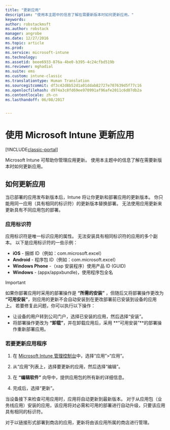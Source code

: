 ```yaml
---
title: "更新应用"
description: "使用本主题中的信息了解在需要新版本时如何更新应用。"
keywords: 
author: robstackmsft
ms.author: robstack
manager: angrobe
ms.date: 12/27/2016
ms.topic: article
ms.prod: 
ms.service: microsoft-intune
ms.technology: 
ms.assetid: beee6933-876a-4be0-b395-4c24cfbd519b
ms.reviewer: mghadial
ms.suite: ems
ms.custom: intune-classic
ms.translationtype: Human Translation
ms.sourcegitcommit: df3c42d8b52d1a01ddab82727e707639d5f77c16
ms.openlocfilehash: d974a3c8fd69ee970991af96afe2011c6d07db2a
ms.contentlocale: zh-cn
ms.lasthandoff: 06/08/2017


---
```


# <a name="update-apps-using-microsoft-intune"></a>使用 Microsoft Intune 更新应用

[!INCLUDE[classic-portal](../includes/classic-portal.md)]

Microsoft Intune 可帮助你管理应用更新。 使用本主题中的信息了解在需要新版本时如何更新应用。

## <a name="how-to-update-apps"></a>如何更新应用
当已部署的应用发布新版本后，Intune 将让你更新和部署应用的更新版本。 你只能用同一应用（具有相同的标识符）的更新版本替换部署。 无法使用应用更新来更新具有不同应用包的部署。

### <a name="app-identifiers"></a>应用标识符
应用标识符是唯一标识应用的属性。 无法安装具有相同标识符的应用的多个副本。 以下是应用标识符的一些示例：

- **iOS** - 捆绑 ID（例如：com.microsoft.excel）
- **Android** - 程序包 ID（例如：com.microsoft.excel）
- **Windows Phone** -（xap 安装程序）使用产品 ID (GUID)
- **Windows** - (appx/appxbundle)，使用程序包全名



> [!IMPORTANT]
> 如果你部署应用时采用的部署操作是 **“所需的安装”** ，但随后又将部署操作更改为 **“可用安装”**，则应用的更新不会自动安装到在更改部署前已安装到设备的应用上。 若要修复此问题，你可以执行以下操作：
>
> -   让设备的用户转到公司门户，选择已安装的应用，然后选择“安装”。
> -   将部署操作更改为 **“卸载”**，并在卸载应用后，采用 **“可用安装”**的部署操作重新部署应用。

### <a name="to-update-an-app"></a>若要更新应用程序

1.  在 [Microsoft Intune 管理控制台](https://manage.microsoft.com)中，选择“应用”&gt;“应用”。

2.  从“应用”列表上，选择要更新的应用，然后选择“编辑”。

3.  在 **“编辑软件”** 向导中，提供应用包的所有新的详细信息。

4.  完成后，选择“更新”。

当设备接下来检查可用应用时，应用将自动更新到最新版本。
对于从应用包（业务线应用）安装的应用，该应用将对必需和可用的部署进行自动升级，只要该应用具有相同的标识符。

对于以链接形式部署到商店的应用，更新将由该应用所属的商店进行管理。

